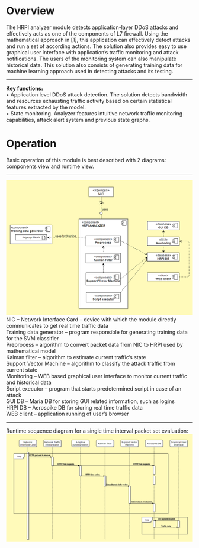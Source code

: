 # Overview

The HRPI analyzer module detects application-layer DDoS attacks and effectively acts as one of the components of L7 firewall.
Using the mathematical approach in [1], this application can effectively detect attacks and run a set of according actions. The solution also provides easy to use graphical user interface with application’s traffic monitoring and attack notifications. The users of the monitoring system can also manipulate historical data.
This solution also consists of generating training data for machine learning approach used in detecting attacks and its testing.


***
<b>Key functions:</b>
<br>
•	Application level DDoS attack detection. The solution detects bandwidth and resources exhausting traffic activity based on certain statistical features extracted by the model.
<br>
•	State monitoring. Analyzer features intuitive network traffic monitoring capabilities, attack alert system and previous state graphs.

# Operation
Basic operation of this module is best described with 2 diagrams: components view and runtime view.
<br>
***
![Component view](images/components.png "Components")
<br>
NIC – Network Interface Card – device with which the module directly communicates to get real time traffic data<br>
Training data generator – program responsible for generating training data for the SVM classifier<br>
Preprocess – algorithm to convert packet data from NIC to HRPI used by mathematical model<br>
Kalman filter – algorithm to estimate current traffic’s state<br>
Support Vector Machine – algorithm to classify the attack traffic from current state<br>
Monitoring – WEB based graphical user interface to monitor current traffic and historical data<br>
Script executor – program that starts predetermined script in case of an attack<br>
GUI DB – Maria DB for storing GUI related information, such as logins<br>
HRPI DB – Aerospike DB for storing real time traffic data<br>
WEB client – application running of user’s browser<br>
***
Runtime sequence diagram for a single time interval packet set evaluation: <br>
![Runtime view](images/runtime.png "Runtime")
